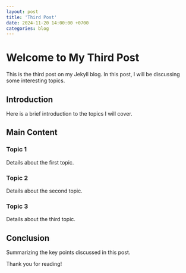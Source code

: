 ```yaml
---
layout: post
title: 'Third Post'
date: 2024-11-20 14:00:00 +0700
categories: blog
---
```


# Welcome to My Third Post

This is the third post on my Jekyll blog. In this post, I will be discussing some interesting topics.

## Introduction

Here is a brief introduction to the topics I will cover.

## Main Content

### Topic 1

Details about the first topic.

### Topic 2

Details about the second topic.

### Topic 3

Details about the third topic.

## Conclusion

Summarizing the key points discussed in this post.

Thank you for reading!
